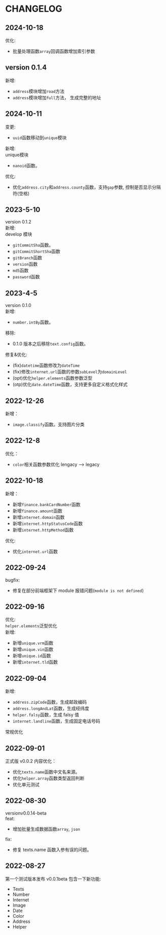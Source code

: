 # CHANGELOG

## 2024-10-18

优化:

- 批量处理函数`array`回调函数增加索引参数

## version 0.1.4

新增:

- `address`模块增加`road`方法
- `address`模块增加`full`方法， 生成完整的地址

## 2024-10-11

变更:

- `uuid`函数移动到`unique`模块

新增:  
unique模块

- `nanoid`函数。

优化:

- 优化`address.city`和`address.county`函数，支持`gap`参数, 控制是否显示分隔符(空格)

## 2023-5-10

version 0.1.2  
新增:  
develop 模块

- `gitCommitSha`函数。
- `gitCommitShortSha`函数
- `gitBranch`函数
- `version`函数
- `md5`函数
- `password`函数

## 2023-4-5

version 0.1.0  
新增:

- `number.intBy`函数。

移除:

- 0.1.0 版本之后移除`text.config`函数。

修复&优化:

- (fix)`datetime`函数修改为`dateTime`
- (fix)修改`internet.url`函数的参数`subLevel`为`domainLevel`
- (opt)优化`helper.elements`函数参数泛型
- (otp)优化`date.dateTime`函数，支持更多自定义格式化样式

## 2022-12-26

新增：

- `image.classify`函数。支持图片分类

## 2022-12-8

优化：

- `color`相关函数参数优化 lengacy --> legacy

## 2022-10-18

新增：

- 新增`finance.bankCardNumber`函数
- 新增`finance.amount`函数
- 新增`internet.domain`函数
- 新增`internet.httpStatusCode`函数
- 新增`internet.httpMethod`函数

优化:

- 优化`internet.url`函数

## 2022-09-24

bugfix:

- 修复在部分前端框架下 module 报错问题(`module is not defined`)

## 2022-09-16

优化:  
`helper.elements`泛型优化  
新增:

- 新增`unique.vrm`函数
- 新增`unique.vin`函数
- 新增`unique.id`函数
- 新增`internet.tld`函数

## 2022-09-04

新增:

- `address.zipCode`函数，生成邮政编码
- `address.longAndLat`函数，生成经纬度
- `helper.falsy`函数，生成 falsy 值
- `internet.landline`函数，生成固定电话号码

常规优化

## 2022-09-01

正式版 v0.0.2 内容优化：

- 优化`texts.name`函数中文名来源。
- 优化`helper.array`函数类型返回判断
- 优化单元测试

## 2022-08-30

versionv0.0.14-beta  
feat:

- 增加批量生成数据函数`array`, `json`

fix:

- 修复 texts.name 函数入参有误的问题。

## 2022-08-27

第一个测试版本发布 v0.0.1beta 包含一下新功能:

- Texts
- Number
- Internet
- Image
- Date
- Color
- Address
- Helper
